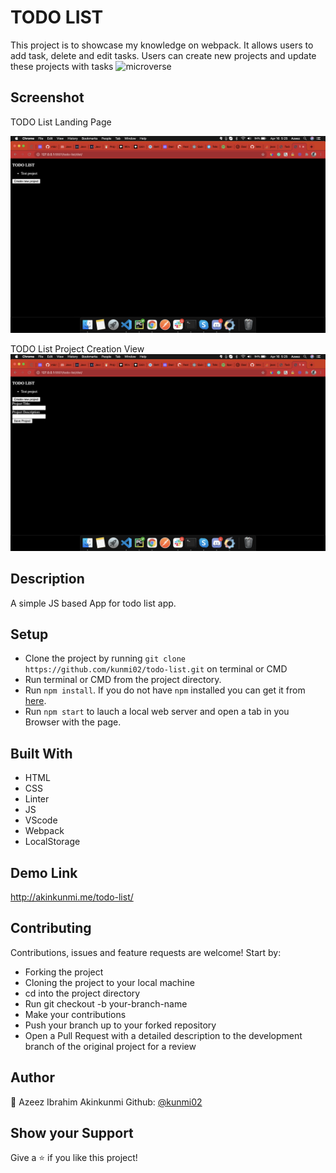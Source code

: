 # TODO LIST

This project is to showcase my knowledge on webpack. It allows users to add task, delete and edit tasks.
Users can create new projects and update these projects with tasks
![microverse](https://camo.githubusercontent.com/3a5835d4f56c57cec85939ac345e43fef164c178/68747470733a2f2f696d672e736869656c64732e696f2f62616467652f4d6963726f76657273652d626c756576696f6c6574)

## Screenshot

TODO List Landing Page

![Screenshot of the Book Library](src/assets/home.png)

TODO List Project Creation View
![Screenshot of the Book Library](src/assets/create_project.png)

## Description

A simple JS based App for todo list app.

## Setup
- Clone the project by running `git clone https://github.com/kunmi02/todo-list.git` on terminal or CMD
- Run terminal or CMD from the project directory.
-  Run `npm install`. If you do not have `npm` installed you can get it from [here](https://www.npmjs.com/).
- Run `npm start` to lauch a local web server and open a tab in you Browser with the page.

## Built With

- HTML 
- CSS
- Linter
- JS
- VScode
- Webpack
- LocalStorage

## Demo Link
 http://akinkunmi.me/todo-list/

## Contributing

Contributions, issues and feature requests are welcome! Start by:

  - Forking the project
  - Cloning the project to your local machine
  - cd into the project directory
  - Run git checkout -b your-branch-name
  - Make your contributions
  - Push your branch up to your forked repository
  - Open a Pull Request with a detailed description to the development branch of the original project for a review



## Author

👤 Azeez Ibrahim Akinkunmi 
Github: [@kunmi02](https://github.com/kunmi02)

## Show your Support
Give a ⭐ if you like this project!
